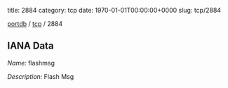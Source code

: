 title: 2884
category: tcp
date: 1970-01-01T00:00:00+0000
slug: tcp/2884

[portdb](/) / [tcp](/category/tcp.html) / 2884


## IANA Data

_Name:_ flashmsg

_Description:_ Flash Msg

